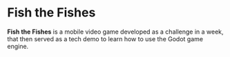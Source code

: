 # Fish the Fishes

**Fish the Fishes** is a mobile video game developed as a challenge in a week, that then served as a tech demo to learn how to use the Godot game engine.
